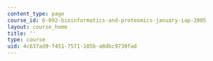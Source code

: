 ```yaml
---
content_type: page
course_id: 6-092-bioinformatics-and-proteomics-january-iap-2005
layout: course_home
title: ''
type: course
uid: 4c637ad9-f451-7571-105b-a8dbc9730fad
---
```

